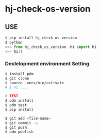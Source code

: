 # hj-check-os-version

## USE
```python
$ pip install hj-check-os-version
$ python
>>> from hj_check_os_version .hi import hi
>>> hi()
```

### Devlelopment environment Setting

```bash
$ install pdm
$ git clone
$ source .vnev/bin/activate
# $ vi ...

# TEST
$ pdm install
$ pdm test
$ pip install

$ git add <file-name>
$ git commit -a
$ git push
$ pdm publish 

